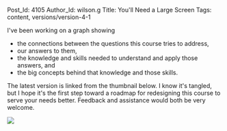 Post_Id: 4105
Author_Id: wilson.g
Title: You'll Need a Large Screen
Tags: content, versions/version-4-1

<p>I've been working on a graph showing</p>
<ul>
<li>the connections between the questions this course tries to address,</li>
<li>our answers to them,</li>
<li>the knowledge and skills needed to understand and apply those answers, and</li>
<li>the big concepts behind that knowledge and those skills.</li>
</ul>
<p>The latest version is linked from the thumbnail below.  I know it's tangled, but I hope it's the first step toward a roadmap for redesigning this course to serve your needs better.  Feedback and assistance would both be very welcome.</p>
<p><img src="{{root_path}}/files/2011/03/course1-275x300.png" /></p>
